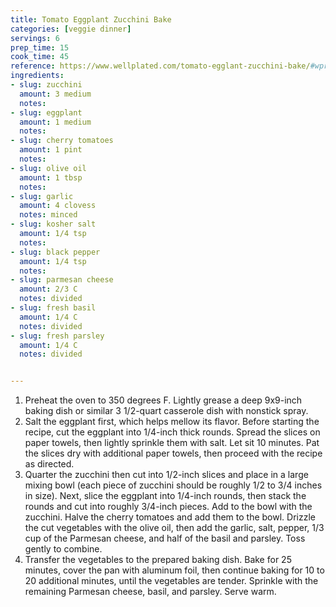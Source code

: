 ```yaml
---
title: Tomato Eggplant Zucchini Bake
categories: [veggie dinner]
servings: 6
prep_time: 15
cook_time: 45
reference: https://www.wellplated.com/tomato-egglant-zucchini-bake/#wprm-recipe-container-33370
ingredients:
- slug: zucchini
  amount: 3 medium
  notes:
- slug: eggplant
  amount: 1 medium
  notes:
- slug: cherry tomatoes
  amount: 1 pint
  notes:
- slug: olive oil
  amount: 1 tbsp
  notes:
- slug: garlic
  amount: 4 clovess
  notes: minced
- slug: kosher salt
  amount: 1/4 tsp
  notes:
- slug: black pepper
  amount: 1/4 tsp
  notes:
- slug: parmesan cheese
  amount: 2/3 C
  notes: divided
- slug: fresh basil
  amount: 1/4 C
  notes: divided
- slug: fresh parsley
  amount: 1/4 C
  notes: divided


---
```


1. Preheat the oven to 350 degrees F. Lightly grease a deep 9x9-inch baking dish or similar 3 1/2-quart casserole dish with nonstick spray.
2. Salt the eggplant first, which helps mellow its flavor. Before starting the recipe, cut the eggplant into 1/4-inch thick rounds. Spread the slices on paper towels, then lightly sprinkle them with salt. Let sit 10 minutes. Pat the slices dry with additional paper towels, then proceed with the recipe as directed.
3. Quarter the zucchini then cut into 1/2-inch slices and place in a large mixing bowl (each piece of zucchini should be roughly 1/2 to 3/4 inches in size). Next, slice the eggplant into 1/4-inch rounds, then stack the rounds and cut into roughly 3/4-inch pieces. Add to the bowl with the zucchini. Halve the cherry tomatoes and add them to the bowl. Drizzle the cut vegetables with the olive oil, then add the garlic, salt, pepper, 1/3 cup of the Parmesan cheese, and half of the basil and parsley. Toss gently to combine.
4. Transfer the vegetables to the prepared baking dish. Bake for 25 minutes, cover the pan with aluminum foil, then continue baking for 10 to 20 additional minutes, until the vegetables are tender. Sprinkle with the remaining Parmesan cheese, basil, and parsley. Serve warm.

